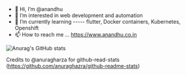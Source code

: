 <p align="center">
<!--  <img width="100px" src="https://gifimage.net/wp-content/uploads/2018/06/walk-gif-4.gif" align="center" alt="GitHub Readme Stats" /> -->
<!--  <h2 align="center">Hey there 👋! Glad to see you here ❤️</h2> -->
<!--  <h4 align="center">Hi I am Anandhu</h4>  -->
</p>
 

- 👋 Hi, I’m @anandhu
- 👀 I’m interested in web development and automation
- 🌱 I’m currently learning ----- flutter, Docker containers, Kubernetes, Openshift
- 📫 How to reach me ... https://www.anandhu.co.in

![Anurag's GitHub stats](https://github-readme-stats.vercel.app/api?username=anandhu-co-in&show_icons=true)

Credits to @anuragharza for github-read-stats (https://github.com/anuraghazra/github-readme-stats)

<!---
anandhu-co-in/anandhu-co-in is a ✨ special ✨ repository because its `README.md` (this file) appears on your GitHub profile.
You can click the Preview link to take a look at your changes.
--->
